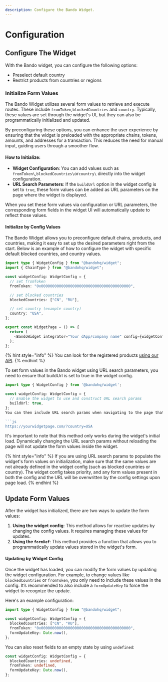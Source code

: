 ```yaml
---
description: Configure the Bando Widget.
---
```


# Configuration

## Configure The Widget

With the Bando widget, you can configure the following options:

- Preselect default country
- Restrict products from countries or regions

### Initialize Form Values

The Bando Widget utilizes several form values to retrieve and execute routes. These include `fromToken`,`blockedCountries` and `country`. Typically, these values are set through the widget's UI, but they can also be programmatically initialized and updated.

By preconfiguring these options, you can enhance the user experience by ensuring that the widget is preloaded with the appropriate chains, tokens, amounts, and addresses for a transaction. This reduces the need for manual input, guiding users through a smoother flow.

#### How to Initialize:

- **Widget Configuration**: You can add values such as `fromToken\`,`blockedCountries\`or`country\` directly into the widget configuration.
- **URL Search Parameters**: If the `buildUrl` option in the widget config is set to `true`, these form values can be added as URL parameters on the page where the widget is displayed.

When you set these form values via configuration or URL parameters, the corresponding form fields in the widget UI will automatically update to reflect those values.

#### Initialize by Config Values

The Bando Widget allows you to preconfigure default chains, products, and countries, making it easy to set up the desired parameters right from the start. Below is an example of how to configure the widget with specific default blocked countries, and country values.

```typescript
import type { WidgetConfig } from "@bandohq/widget";
import { ChainType } from "@bandohq/widget";

const widgetConfig: WidgetConfig = {
  // set fromToken
  fromToken: "0x0000000000000000000000000000000000000000",

  // set blocked countries
  blockedCountries: ["CN", "RU"],

  // set country (example country)
  country: "USA",
};

export const WidgetPage = () => {
  return (
    <BandoWidget integrator="Your dApp/company name" config={widgetConfig} />
  );
};
```

{% hint style="info" %}
You can look for the registered products [using our API](overview/quickstart/).
{% endhint %}

To set form values in the Bando widget using URL search parameters, you need to ensure that buildUrl is set to true in the widget config.

````typescript
import type { WidgetConfig } from '@bandohq/widget';

const widgetConfig: WidgetConfig = {
  // Enable the widget to use and construct URL search params
  buildUrl: true,
};
You can then include URL search params when navigating to the page that features the widget:

```js
https://yourwidgetpage.com/?country=USA
````

It's important to note that this method only works during the widget's initial load. Dynamically changing the URL search params without reloading the page will not update the form values inside the widget.

{% hint style="info" %}
If you are using URL search params to populate the widget's form values on initialization, make sure that the same values are not already defined in the widget config (such as blocked countries or country). The widget config takes priority, and any form values present in both the config and the URL will be overwritten by the config settings upon page load.
{% endhint %}

## Update Form Values

After the widget has initialized, there are two ways to update the form values:

1. **Using the widget config**: This method allows for reactive updates by changing the config values. It requires managing these values for updates.
2. **Using the `formRef`**: This method provides a function that allows you to programmatically update values stored in the widget's form.

#### Updating by Widget Config

Once the widget has loaded, you can modify the form values by updating the widget configuration. For example, to change values like `blockedCountries` or `fromToken`, you only need to include these values in the config. It’s recommended to also include a `formUpdateKey` to force the widget to recognize the update.

Here's an example configuration:

```typescript
import type { WidgetConfig } from "@bandohq/widget";

const widgetConfig: WidgetConfig = {
  blockedCountries: ["CN", "RU"],
  fromToken: "0x0000000000000000000000000000000000000000",
  formUpdateKey: Date.now(),
};
```

You can also reset fields to an empty state by using `undefined`:

```typescript
const widgetConfig: WidgetConfig = {
  blockedCountries: undefined,
  fromToken: undefined,
  formUpdateKey: Date.now(),
};
```

<!-- #### Updating by Form Ref

This method allows developers to directly modify the form values using a `formRef`. Here’s an example of how to do this:

```typescript
import { useRef } from "react";
import { BandoWidget, FormState } from "@bandohq/widget";

export const WidgetPage = () => {
  const formRef = useRef<FormState>(null);

  const handleClick = () => {
    formRef.current?.setFieldValue(
      "fromToken",
      "0x0000000000000000000000000000000000000000",
      {
        setUrlSearchParam: true,
      }
    );
  };

  return (
    <>
      <BandoWidget integrator="Your dApp/company name" formRef={formRef} />
      <button onClick={handleClick}>Set fromToken to native token</button>
    </>
  );
};
```

In this approach, the `setFieldValue` function can be used to dynamically update the widget’s form values. -->
